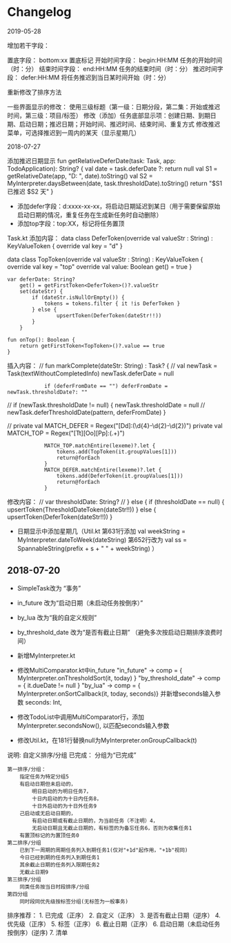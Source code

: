 Changelog
=========
2019-05-28

增加若干字段：

置底字段： bottom:xx              置底标记
开始时间字段： begin:HH:MM        任务的开始时间（时：分）
结束时间字段： end:HH:MM          任务的结束时间（时：分）
推迟时间字段： defer:HH:MM         将任务推迟到当日某时间开始（时：分）

重新修改了排序方法

一些界面显示的修改：
使用三级标题（第一级：日期分段，第二集：开始或推迟时间，第三级：项目/标签）
修改（添加）任务底部显示项：创建日期、到期日期、启动日期；推迟日期；开始时间、推迟时间、结束时间、重复方式
修改推迟菜单，可选择推迟到一周内的某天（显示星期几）

2018-07-27

添加推迟日期显示
fun getRelativeDeferDate(task: Task, app: TodoApplication): String? {
    val date = task.deferDate ?: return null
    val S1 = getRelativeDate(app, "D: ", date).toString()
    val S2 = MyInterpreter.daysBetween(date, task.thresholdDate).toString()
    return "$S1 已推迟 $S2 天"
}


- 添加defer字段：d:xxxx-xx-xx，将启动日期延迟到某日（用于需要保留原始启动日期的情况，重复任务在生成新任务时自动删除）
- 添加top字段：top:XX，标记将任务置顶

Task.kt 添加内容：
data class DeferToken(override val valueStr : String) : KeyValueToken {
    override val key = "d"
}

data class TopToken(override val valueStr : String) : KeyValueToken {
    override val key = "top"
    override val value: Boolean
        get() = true
}

    var deferDate: String?
        get() = getFirstToken<DeferToken>()?.valueStr
        set(dateStr) {
            if (dateStr.isNullOrEmpty()) {
                tokens = tokens.filter { it !is DeferToken }
            } else {
                    upsertToken(DeferToken(dateStr!!))
            }
        }

    fun onTop(): Boolean {
        return getFirstToken<TopToken>()?.value == true
    }

插入内容：
//    fun markComplete(dateStr: String) : Task? {
//                val newTask = Task(textWithoutCompletedInfo)
                newTask.deferDate = null

                if (deferFromDate == "") deferFromDate = newTask.thresholdDate?: ""
//              if (newTask.thresholdDate != null) {
                    newTask.thresholdDate = null
//                  newTask.deferThresholdDate(pattern, deferFromDate)
                }
 
//
        private val MATCH_DEFER = Regex("[Dd]:(\\d{4}-\\d{2}-\\d{2})")
        private val MATCH_TOP = Regex("[Tt][Oo][Pp]:(.+)")
        
                MATCH_TOP.matchEntire(lexeme)?.let {
                    tokens.add(TopToken(it.groupValues[1]))
                    return@forEach
                }
                MATCH_DEFER.matchEntire(lexeme)?.let {
                    tokens.add(DeferToken(it.groupValues[1]))
                    return@forEach
                }
                
修改内容：
//    var thresholdDate: String?
//            } else {
                if (thresholdDate == null) {
                    upsertToken(ThresholdDateToken(dateStr!!))
                } else {
                    upsertToken(DeferToken(dateStr!!))
                }

- 日期显示中添加星期几（Util.kt 第631行添加     val weekString = MyInterpreter.dateToWeek(dateString)
                               第652行改为    val ss = SpannableString(prefix + s + " " + weekString)
                               ）

2018-07-20
-------
- SimpleTask改为 “事务”
- in_future 改为“启动日期（未启动任务按倒序）”
- by_lua 改为“我的自定义规则”
- by_threshold_date 改为“是否有截止日期” （避免多次按启动日期排序浪费时间）

- 新增MyInterpreter.kt
- 修改MultiComparator.kt中in_future
    "in_future" -> comp = { MyInterpreter.onThresholdSort(it, today) }
    "by_threshold_date" -> comp = { it.dueDate != null }
    "by_lua" -> comp = { MyInterpreter.onSortCallback(it, today, seconds)}
并新增seconds输入参数 seconds: Int,
- 修改TodoList中调用MultiComparator行，添加MyInterpreter.secondsNow(), 以匹配seconds输入参数
- 修改Util.kt，在181行替换null为MyInterpreter.onGroupCallback(t)

说明:
自定义排序/分组
    已完成：
        分组为“已完成”

    第一排序/分组：
        指定任务为特定分组5
        有启动日期但未启动的，
            明日启动的为明日任务7，
            十日内启动的为十日内任务8，
            十日外启动的为十日外任务9
        己启动或无启动日期的，
            有启动日期或有截止日期的，为当前任务（不注明）4，
            无启动日期且无截止日期的，有标签的为备忘任务6，否则为收集任务1
        有置顶标记的为置顶任务0
    第二排序/分组
        已到下一周期的周期任务列入到期任务1(仅对"+1d"起作用，"+1b"视同)
        今日已经到期的任务列入到期任务1
        其余截止日期的任务列入限期任务2
        无截止日期9
    第三排序/分组
        同类任务按当日时段排序/分组
    第四分组
        同时段同优先级按标签分组(无标签为一般事务)

排序推荐：
    1. 已完成（正序）
    2. 自定义（正序）
    3. 是否有截止日期（逆序）
    4. 优先级（正序）
    5. 标签（正序）
    6. 截止日期（正序）
    6. 启动日期（未启动任务按倒序）(逆序)
    7. 清单


